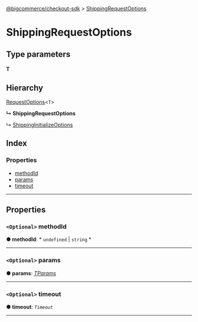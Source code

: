 [@bigcommerce/checkout-sdk](../README.md) > [ShippingRequestOptions](../interfaces/shippingrequestoptions.md)

# ShippingRequestOptions

## Type parameters

#### T 
## Hierarchy

 [RequestOptions](requestoptions.md)<`T`>

**↳ ShippingRequestOptions**

↳  [ShippingInitializeOptions](shippinginitializeoptions.md)

## Index

### Properties

* [methodId](shippingrequestoptions.md#methodid)
* [params](shippingrequestoptions.md#params)
* [timeout](shippingrequestoptions.md#timeout)

---

## Properties

<a id="methodid"></a>

### `<Optional>` methodId

**● methodId**: * `undefined` &#124; `string`
*

___
<a id="params"></a>

### `<Optional>` params

**● params**: *[TParams]()*

___
<a id="timeout"></a>

### `<Optional>` timeout

**● timeout**: *`Timeout`*

___

